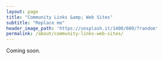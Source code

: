```yaml
---
layout: page
title: "Community Links &amp; Web Sites"
subtitle: "Replace me"
header_image_path: 'https://unsplash.it/1400/600/?random' 
permalink: /about/community-links-web-sites/
---
```


Coming soon.